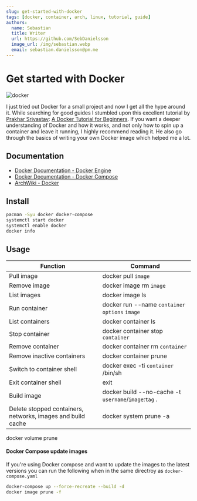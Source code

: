 ```yaml
---
slug: get-started-with-docker
tags: [docker, container, arch, linux, tutorial, guide]
authors:
  name: Sebastian
  title: Writer
  url: https://github.com/SebDanielsson
  image_url: /img/sebastian.webp
  email: sebastian.danielsson@pm.me
---
```


# Get started with Docker

![docker](/img/docker.webp)

I just tried out Docker for a small project and now I get all the hype around it. While searching for good guides I stumbled upon this excellent tutorial by [Prakhar Srivastav](https://prakhar.me): [A Docker Tutorial for Beginners](https://docker-curriculum.com). If you want a deeper understanding of Docker and how it works, and not only how to spin up a container and leave it running, I highly recommend reading it. He also go through the basics of writing your own Docker image which helped me a lot.

<!--truncate-->

## Documentation
* [Docker Documentation - Docker Engine](https://docs.docker.com/engine/)
* [Docker Documentation - Docker Compose](https://docs.docker.com/compose/)
* [ArchWiki - Docker](https://wiki.archlinux.org/title/Docker)

## Install
```bash
pacman -Syu docker docker-compose
systemctl start docker
systemctl enable docker
docker info
```

## Usage
| Function                   | Command                                               |
| -------------------------- | ----------------------------------------------------- |
| Pull image                 | docker pull `image`                                   |
| Remove image               | docker image rm `image`                               |
| List images                | docker image ls                                       |
| Run container              | docker run --name `container` `options` `image`       |
| List containers            | docker container ls                                   |
| Stop container             | docker container stop `container`                     |
| Remove container           | docker container rm `container`                       |
| Remove inactive containers | docker container prune                                |
| Switch to container shell  | docker exec -ti `container` /bin/sh                   |
| Exit container shell       | exit                                                  |
| Build image                | docker build --no-cache -t `username`/`image`:`tag` . |
| Delete stopped containers, networks, images and build cache | docker system prune -a |

docker volume prune

#### Docker Compose update images
If you're using Docker compose and want to update the images to the latest versions you can run the following when in the same directroy as `docker-compose.yaml`

```bash
docker-compose up --force-recreate --build -d
docker image prune -f
```
